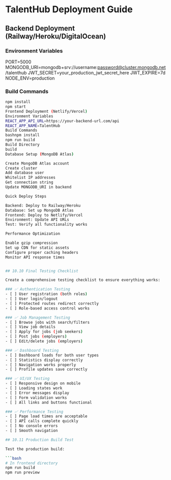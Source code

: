 # TalentHub Deployment Guide

## Backend Deployment (Railway/Heroku/DigitalOcean)

### Environment Variables
PORT=5000
MONGODB_URI=mongodb+srv://username:password@cluster.mongodb.net/talenthub
JWT_SECRET=your_production_jwt_secret_here
JWT_EXPIRE=7d
NODE_ENV=production

### Build Commands
```bash
npm install
npm start
Frontend Deployment (Netlify/Vercel)
Environment Variables
REACT_APP_API_URL=https://your-backend-url.com/api
REACT_APP_NAME=TalentHub
Build Commands
bashnpm install
npm run build
Build Directory
build
Database Setup (MongoDB Atlas)

Create MongoDB Atlas account
Create cluster
Add database user
Whitelist IP addresses
Get connection string
Update MONGODB_URI in backend

Quick Deploy Steps

Backend: Deploy to Railway/Heroku
Database: Set up MongoDB Atlas
Frontend: Deploy to Netlify/Vercel
Environment: Update API URLs
Test: Verify all functionality works

Performance Optimization

Enable gzip compression
Set up CDN for static assets
Configure proper caching headers
Monitor API response times


## 10.10 Final Testing Checklist

Create a comprehensive testing checklist to ensure everything works:

### ✅ Authentication Testing
- [ ] User registration (both roles)
- [ ] User login/logout
- [ ] Protected routes redirect correctly
- [ ] Role-based access control works

### ✅ Job Management Testing
- [ ] Browse jobs with search/filters
- [ ] View job details
- [ ] Apply for jobs (job seekers)
- [ ] Post jobs (employers)
- [ ] Edit/delete jobs (employers)

### ✅ Dashboard Testing
- [ ] Dashboard loads for both user types
- [ ] Statistics display correctly
- [ ] Navigation works properly
- [ ] Profile updates save correctly

### ✅ UI/UX Testing
- [ ] Responsive design on mobile
- [ ] Loading states work
- [ ] Error messages display
- [ ] Form validation works
- [ ] All links and buttons functional

### ✅ Performance Testing
- [ ] Page load times are acceptable
- [ ] API calls complete quickly
- [ ] No console errors
- [ ] Smooth navigation

## 10.11 Production Build Test

Test the production build:

```bash
# In frontend directory
npm run build
npm run preview